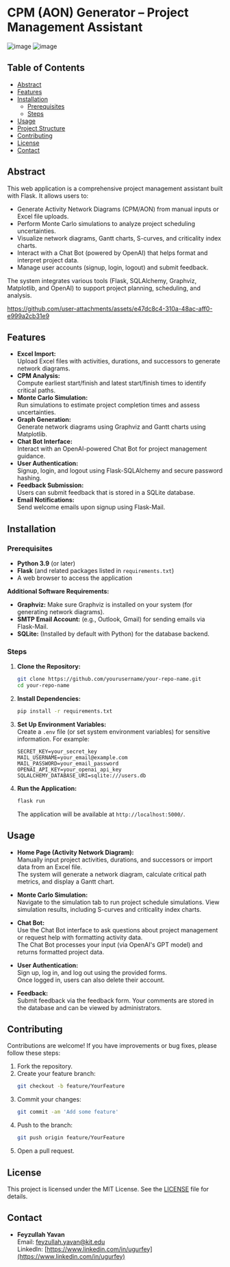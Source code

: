 # CPM (AON) Generator – Project Management Assistant

![image](https://github.com/user-attachments/assets/929e6ac0-8188-4a98-8a7c-cc2993d78737)
![image](https://github.com/user-attachments/assets/b29d9f39-0312-4555-8dc2-fb81b5ce9a9a)


## Table of Contents
- [Abstract](#abstract)
- [Features](#features)
- [Installation](#installation)
  - [Prerequisites](#prerequisites)
  - [Steps](#steps)
- [Usage](#usage)
- [Project Structure](#project-structure)
- [Contributing](#contributing)
- [License](#license)
- [Contact](#contact)

## Abstract

This web application is a comprehensive project management assistant built with Flask. It allows users to:
- Generate Activity Network Diagrams (CPM/AON) from manual inputs or Excel file uploads.
- Perform Monte Carlo simulations to analyze project scheduling uncertainties.
- Visualize network diagrams, Gantt charts, S-curves, and criticality index charts.
- Interact with a Chat Bot (powered by OpenAI) that helps format and interpret project data.
- Manage user accounts (signup, login, logout) and submit feedback.

The system integrates various tools (Flask, SQLAlchemy, Graphviz, Matplotlib, and OpenAI) to support project planning, scheduling, and analysis.


https://github.com/user-attachments/assets/e47dc8c4-310a-48ac-aff0-e999a2cb31e9


## Features

- **Excel Import:**  
  Upload Excel files with activities, durations, and successors to generate network diagrams.
- **CPM Analysis:**  
  Compute earliest start/finish and latest start/finish times to identify critical paths.
- **Monte Carlo Simulation:**  
  Run simulations to estimate project completion times and assess uncertainties.
- **Graph Generation:**  
  Generate network diagrams using Graphviz and Gantt charts using Matplotlib.
- **Chat Bot Interface:**  
  Interact with an OpenAI-powered Chat Bot for project management guidance.
- **User Authentication:**  
  Signup, login, and logout using Flask-SQLAlchemy and secure password hashing.
- **Feedback Submission:**  
  Users can submit feedback that is stored in a SQLite database.
- **Email Notifications:**  
  Send welcome emails upon signup using Flask-Mail.

## Installation

### Prerequisites

- **Python 3.9** (or later)
- **Flask** (and related packages listed in `requirements.txt`)
- A web browser to access the application

**Additional Software Requirements:**

- **Graphviz:** Make sure Graphviz is installed on your system (for generating network diagrams).  
- **SMTP Email Account:** (e.g., Outlook, Gmail) for sending emails via Flask-Mail.  
- **SQLite:** (Installed by default with Python) for the database backend.

### Steps

1. **Clone the Repository:**
    ```bash
    git clone https://github.com/yourusername/your-repo-name.git
    cd your-repo-name
    ```
2. **Install Dependencies:**
    ```bash
    pip install -r requirements.txt
    ```
3. **Set Up Environment Variables:**  
   Create a `.env` file (or set system environment variables) for sensitive information. For example:
    ```
    SECRET_KEY=your_secret_key
    MAIL_USERNAME=your_email@example.com
    MAIL_PASSWORD=your_email_password
    OPENAI_API_KEY=your_openai_api_key
    SQLALCHEMY_DATABASE_URI=sqlite:///users.db
    ```
4. **Run the Application:**
    ```bash
    flask run
    ```
   The application will be available at `http://localhost:5000/`.

## Usage

- **Home Page (Activity Network Diagram):**  
  Manually input project activities, durations, and successors or import data from an Excel file.  
  The system will generate a network diagram, calculate critical path metrics, and display a Gantt chart.

- **Monte Carlo Simulation:**  
  Navigate to the simulation tab to run project schedule simulations. View simulation results, including S-curves and criticality index charts.

- **Chat Bot:**  
  Use the Chat Bot interface to ask questions about project management or request help with formatting activity data.  
  The Chat Bot processes your input (via OpenAI's GPT model) and returns formatted project data.

- **User Authentication:**  
  Sign up, log in, and log out using the provided forms.  
  Once logged in, users can also delete their account.

- **Feedback:**  
  Submit feedback via the feedback form. Your comments are stored in the database and can be viewed by administrators.


## Contributing

Contributions are welcome! If you have improvements or bug fixes, please follow these steps:

1. Fork the repository.
2. Create your feature branch:
    ```bash
    git checkout -b feature/YourFeature
    ```
3. Commit your changes:
    ```bash
    git commit -am 'Add some feature'
    ```
4. Push to the branch:
    ```bash
    git push origin feature/YourFeature
    ```
5. Open a pull request.

## License

This project is licensed under the MIT License. See the [LICENSE](LICENSE.md) file for details.

## Contact

- **Feyzullah Yavan**  
  Email: [feyzullah.yavan@kit.edu](mailto:feyzullah.yavan@kit.edu)  
  LinkedIn: [https://www.linkedin.com/in/ugurfey](https://www.linkedin.com/in/ugurfey)


